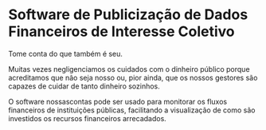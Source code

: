 # Software de Publicização de Dados Financeiros de Interesse Coletivo

Tome conta do que também é seu.

Muitas vezes negligenciamos os cuidados com o dinheiro público porque acreditamos que não seja nosso ou, pior ainda, que os nossos gestores são capazes de cuidar de tanto dinheiro sozinhos.

O software nossascontas pode ser usado para monitorar os fluxos financeiros de instituições públicas, facilitando a visualização de como são investidos os recursos financeiros arrecadados.


